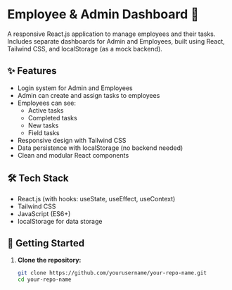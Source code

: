# Employee & Admin Dashboard 📒

A responsive React.js application to manage employees and their tasks.  
Includes separate dashboards for Admin and Employees, built using React, Tailwind CSS, and localStorage (as a mock backend).

## ✨ **Features**

- Login system for Admin and Employees
- Admin can create and assign tasks to employees
- Employees can see:
  - Active tasks
  - Completed tasks
  - New tasks
  - Field tasks
- Responsive design with Tailwind CSS
- Data persistence with localStorage (no backend needed)
- Clean and modular React components

## 🛠 **Tech Stack**

- React.js (with hooks: useState, useEffect, useContext)
- Tailwind CSS
- JavaScript (ES6+)
- localStorage for data storage

## 🚀 **Getting Started**

1. **Clone the repository:**
   ```bash
   git clone https://github.com/yourusername/your-repo-name.git
   cd your-repo-name
